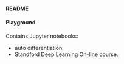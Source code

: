 #### README

#### Playground

Contains Jupyter notebooks:
- auto differentiation.
- Standford Deep Learning On-line course.